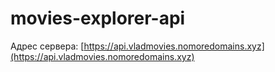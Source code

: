 # movies-explorer-api

Адрес сервера: [https://api.vladmovies.nomoredomains.xyz](https://api.vladmovies.nomoredomains.xyz)
